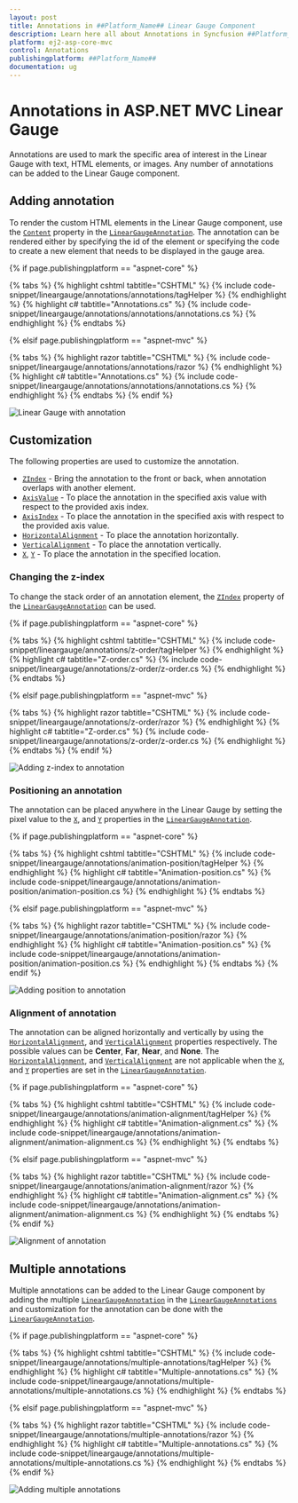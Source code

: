 ```yaml
---
layout: post
title: Annotations in ##Platform_Name## Linear Gauge Component
description: Learn here all about Annotations in Syncfusion ##Platform_Name## Linear Gauge component and more.
platform: ej2-asp-core-mvc
control: Annotations
publishingplatform: ##Platform_Name##
documentation: ug
---
```



# Annotations in ASP.NET MVC Linear Gauge

<!-- markdownlint-disable MD013 -->

Annotations are used to mark the specific area of interest in the Linear Gauge with text, HTML elements, or images. Any number of annotations can be added to the Linear Gauge component.

## Adding annotation

To render the custom HTML elements in the Linear Gauge component, use the [`Content`](https://help.syncfusion.com/cr/aspnetmvc-js2/Syncfusion.EJ2.LinearGauge.LinearGaugeAnnotation.html#Syncfusion_EJ2_LinearGauge_LinearGaugeAnnotation_Content) property in the [`LinearGaugeAnnotation`](https://help.syncfusion.com/cr/aspnetmvc-js2/Syncfusion.EJ2.LinearGauge.LinearGaugeAnnotation.html). The annotation can be rendered either by specifying the id of the element or specifying the code to create a new element that needs to be displayed in the gauge area.

<!-- markdownlint-disable MD036 -->

{% if page.publishingplatform == "aspnet-core" %}

{% tabs %}
{% highlight cshtml tabtitle="CSHTML" %}
{% include code-snippet/lineargauge/annotations/annotations/tagHelper %}
{% endhighlight %}
{% highlight c# tabtitle="Annotations.cs" %}
{% include code-snippet/lineargauge/annotations/annotations/annotations.cs %}
{% endhighlight %}
{% endtabs %}

{% elsif page.publishingplatform == "aspnet-mvc" %}

{% tabs %}
{% highlight razor tabtitle="CSHTML" %}
{% include code-snippet/lineargauge/annotations/annotations/razor %}
{% endhighlight %}
{% highlight c# tabtitle="Annotations.cs" %}
{% include code-snippet/lineargauge/annotations/annotations/annotations.cs %}
{% endhighlight %}
{% endtabs %}
{% endif %}



![Linear Gauge with annotation](../linear-gauge/images/annotation.png)

## Customization

The following properties are used to customize the annotation.

* [`ZIndex`](https://help.syncfusion.com/cr/aspnetmvc-js2/Syncfusion.EJ2.LinearGauge.LinearGaugeAnnotation.html#Syncfusion_EJ2_LinearGauge_LinearGaugeAnnotation_ZIndex) - Bring the annotation to the front or back, when annotation overlaps with another element.
* [`AxisValue`](https://help.syncfusion.com/cr/aspnetmvc-js2/Syncfusion.EJ2.LinearGauge.LinearGaugeAnnotation.html#Syncfusion_EJ2_LinearGauge_LinearGaugeAnnotation_AxisValue) - To place the annotation in the specified axis value with respect to the provided axis index.
* [`AxisIndex`](https://help.syncfusion.com/cr/aspnetmvc-js2/Syncfusion.EJ2.LinearGauge.LinearGaugeAnnotation.html#Syncfusion_EJ2_LinearGauge_LinearGaugeAnnotation_AxisIndex) - To place the annotation in the specified axis with respect to the provided axis value.
* [`HorizontalAlignment`](https://help.syncfusion.com/cr/aspnetmvc-js2/Syncfusion.EJ2.LinearGauge.LinearGaugeAnnotation.html#Syncfusion_EJ2_LinearGauge_LinearGaugeAnnotation_HorizontalAlignment) - To place the annotation horizontally.
* [`VerticalAlignment`](https://help.syncfusion.com/cr/aspnetmvc-js2/Syncfusion.EJ2.LinearGauge.LinearGaugeAnnotation.html#Syncfusion_EJ2_LinearGauge_LinearGaugeAnnotation_VerticalAlignment) - To place the annotation vertically.
* [`X`](https://help.syncfusion.com/cr/aspnetmvc-js2/Syncfusion.EJ2.LinearGauge.LinearGaugeAnnotation.html#Syncfusion_EJ2_LinearGauge_LinearGaugeAnnotation_X), [`Y`](https://help.syncfusion.com/cr/aspnetmvc-js2/Syncfusion.EJ2.LinearGauge.LinearGaugeAnnotation.html#Syncfusion_EJ2_LinearGauge_LinearGaugeAnnotation_Y) - To place the annotation in the specified location.

### Changing the z-index

To change the stack order of an annotation element, the [`ZIndex`](https://help.syncfusion.com/cr/aspnetmvc-js2/Syncfusion.EJ2.LinearGauge.LinearGaugeAnnotation.html#Syncfusion_EJ2_LinearGauge_LinearGaugeAnnotation_ZIndex) property of the [`LinearGaugeAnnotation`](https://help.syncfusion.com/cr/aspnetmvc-js2/Syncfusion.EJ2.LinearGauge.LinearGaugeAnnotation.html) can be used.

{% if page.publishingplatform == "aspnet-core" %}

{% tabs %}
{% highlight cshtml tabtitle="CSHTML" %}
{% include code-snippet/lineargauge/annotations/z-order/tagHelper %}
{% endhighlight %}
{% highlight c# tabtitle="Z-order.cs" %}
{% include code-snippet/lineargauge/annotations/z-order/z-order.cs %}
{% endhighlight %}
{% endtabs %}

{% elsif page.publishingplatform == "aspnet-mvc" %}

{% tabs %}
{% highlight razor tabtitle="CSHTML" %}
{% include code-snippet/lineargauge/annotations/z-order/razor %}
{% endhighlight %}
{% highlight c# tabtitle="Z-order.cs" %}
{% include code-snippet/lineargauge/annotations/z-order/z-order.cs %}
{% endhighlight %}
{% endtabs %}
{% endif %}



![Adding z-index to annotation](../linear-gauge/images/annotation-zindex.png)

### Positioning an annotation

The annotation can be placed anywhere in the Linear Gauge by setting the pixel value to the [`X`](https://help.syncfusion.com/cr/aspnetmvc-js2/Syncfusion.EJ2.LinearGauge.LinearGaugeAnnotation.html#Syncfusion_EJ2_LinearGauge_LinearGaugeAnnotation_X), and [`Y`](https://help.syncfusion.com/cr/aspnetmvc-js2/Syncfusion.EJ2.LinearGauge.LinearGaugeAnnotation.html#Syncfusion_EJ2_LinearGauge_LinearGaugeAnnotation_Y) properties in the [`LinearGaugeAnnotation`](https://help.syncfusion.com/cr/aspnetmvc-js2/Syncfusion.EJ2.LinearGauge.LinearGaugeAnnotation.html).

{% if page.publishingplatform == "aspnet-core" %}

{% tabs %}
{% highlight cshtml tabtitle="CSHTML" %}
{% include code-snippet/lineargauge/annotations/animation-position/tagHelper %}
{% endhighlight %}
{% highlight c# tabtitle="Animation-position.cs" %}
{% include code-snippet/lineargauge/annotations/animation-position/animation-position.cs %}
{% endhighlight %}
{% endtabs %}

{% elsif page.publishingplatform == "aspnet-mvc" %}

{% tabs %}
{% highlight razor tabtitle="CSHTML" %}
{% include code-snippet/lineargauge/annotations/animation-position/razor %}
{% endhighlight %}
{% highlight c# tabtitle="Animation-position.cs" %}
{% include code-snippet/lineargauge/annotations/animation-position/animation-position.cs %}
{% endhighlight %}
{% endtabs %}
{% endif %}



![Adding position to annotation](../linear-gauge/images/annotation-position.png)

<!-- markdownlint-disable MD036 -->

### Alignment of annotation

The annotation can be aligned horizontally and vertically by using the [`HorizontalAlignment`](https://help.syncfusion.com/cr/aspnetmvc-js2/Syncfusion.EJ2.LinearGauge.LinearGaugeAnnotation.html#Syncfusion_EJ2_LinearGauge_LinearGaugeAnnotation_HorizontalAlignment), and [`VerticalAlignment`](https://help.syncfusion.com/cr/aspnetmvc-js2/Syncfusion.EJ2.LinearGauge.LinearGaugeAnnotation.html#Syncfusion_EJ2_LinearGauge_LinearGaugeAnnotation_VerticalAlignment) properties respectively. The possible values can be **Center**, **Far**, **Near**, and **None**. The [`HorizontalAlignment`](https://help.syncfusion.com/cr/aspnetmvc-js2/Syncfusion.EJ2.LinearGauge.LinearGaugeAnnotation.html#Syncfusion_EJ2_LinearGauge_LinearGaugeAnnotation_HorizontalAlignment), and [`VerticalAlignment`](https://help.syncfusion.com/cr/aspnetmvc-js2/Syncfusion.EJ2.LinearGauge.LinearGaugeAnnotation.html#Syncfusion_EJ2_LinearGauge_LinearGaugeAnnotation_VerticalAlignment) are not applicable when the [`X`](https://help.syncfusion.com/cr/aspnetmvc-js2/Syncfusion.EJ2.LinearGauge.LinearGaugeAnnotation.html#Syncfusion_EJ2_LinearGauge_LinearGaugeAnnotation_X), and [`Y`](https://help.syncfusion.com/cr/aspnetmvc-js2/Syncfusion.EJ2.LinearGauge.LinearGaugeAnnotation.html#Syncfusion_EJ2_LinearGauge_LinearGaugeAnnotation_Y) properties are set in the [`LinearGaugeAnnotation`](https://help.syncfusion.com/cr/aspnetmvc-js2/Syncfusion.EJ2.LinearGauge.LinearGaugeAnnotation.html).

{% if page.publishingplatform == "aspnet-core" %}

{% tabs %}
{% highlight cshtml tabtitle="CSHTML" %}
{% include code-snippet/lineargauge/annotations/animation-alignment/tagHelper %}
{% endhighlight %}
{% highlight c# tabtitle="Animation-alignment.cs" %}
{% include code-snippet/lineargauge/annotations/animation-alignment/animation-alignment.cs %}
{% endhighlight %}
{% endtabs %}

{% elsif page.publishingplatform == "aspnet-mvc" %}

{% tabs %}
{% highlight razor tabtitle="CSHTML" %}
{% include code-snippet/lineargauge/annotations/animation-alignment/razor %}
{% endhighlight %}
{% highlight c# tabtitle="Animation-alignment.cs" %}
{% include code-snippet/lineargauge/annotations/animation-alignment/animation-alignment.cs %}
{% endhighlight %}
{% endtabs %}
{% endif %}



![Alignment of annotation](../linear-gauge/images/annotation-alignment.png)

## Multiple annotations

Multiple annotations can be added to the Linear Gauge component by adding the multiple [`LinearGaugeAnnotation`](https://help.syncfusion.com/cr/aspnetmvc-js2/Syncfusion.EJ2.LinearGauge.LinearGaugeAnnotation.html) in the [`LinearGaugeAnnotations`](https://help.syncfusion.com/cr/aspnetmvc-js2/Syncfusion.EJ2.LinearGauge.LinearGaugeAnnotations.html) and customization for the annotation can be done with the [`LinearGaugeAnnotation`](https://help.syncfusion.com/cr/aspnetmvc-js2/Syncfusion.EJ2.LinearGauge.LinearGaugeAnnotation.html).

{% if page.publishingplatform == "aspnet-core" %}

{% tabs %}
{% highlight cshtml tabtitle="CSHTML" %}
{% include code-snippet/lineargauge/annotations/multiple-annotations/tagHelper %}
{% endhighlight %}
{% highlight c# tabtitle="Multiple-annotations.cs" %}
{% include code-snippet/lineargauge/annotations/multiple-annotations/multiple-annotations.cs %}
{% endhighlight %}
{% endtabs %}

{% elsif page.publishingplatform == "aspnet-mvc" %}

{% tabs %}
{% highlight razor tabtitle="CSHTML" %}
{% include code-snippet/lineargauge/annotations/multiple-annotations/razor %}
{% endhighlight %}
{% highlight c# tabtitle="Multiple-annotations.cs" %}
{% include code-snippet/lineargauge/annotations/multiple-annotations/multiple-annotations.cs %}
{% endhighlight %}
{% endtabs %}
{% endif %}



![Adding multiple annotations](../linear-gauge/images/multiple-annotation.png)